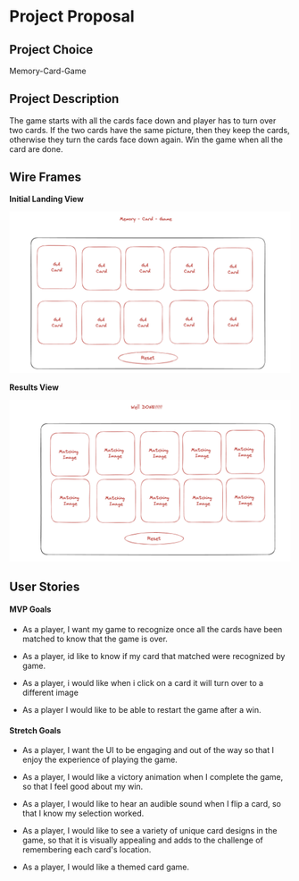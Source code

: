 
# Project Proposal 

## Project Choice 

Memory-Card-Game

## Project Description 

The game starts with all the cards face down and player has to turn over two cards. If the two cards have the same picture, then they keep the cards, otherwise they turn the cards face down again. Win the game when all the card are done.


## Wire Frames

**Initial Landing View**

![](images/Screenshot%202023-05-05%20at%204.53.04%20PM.png)



**Results View**

![](images/Screenshot%202023-05-07%20at%207.19.32%20PM.png)


## User Stories

#### MVP Goals

- As a player, I want my game to recognize once all the cards have been matched to know that the game is over.

- As a player, id like to know if my card that matched were recognized by game.

- As a player, i would like when i click on a card it will turn over to a different image

- As a player I would like to be able to restart the game after a win.



#### Stretch Goals

- As a player, I want the UI to be engaging and out of the way so that I enjoy the experience of playing the game.

- As a player, I would like a victory animation when I complete the game, so that I feel good about my win.

- As a player, I would like to hear an audible sound when I flip a card, so that I know my selection worked.

- As a player, I would like to see a variety of unique card designs in the game, so that it is visually appealing and adds to the challenge of remembering each card's location.

- As a player, I would like a themed card game.